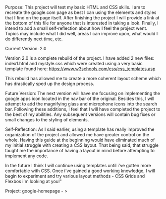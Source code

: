 Purpose: 
    This project will test my basic HTML and CSS skills. I am to recreate the google.com page as best I can using the elements and styles that I find on the page itself. After finishing the project I will provide a link at the bottom of this file for anyone that is interested in taking a look. Finally, I intend to add a small self-reflection about how I feel the project went. Topics may include what I did well, areas I can improve upon, what would I do differently next time, etc.


Current Version: 2.0

Version 2.0 is a complete rebuild of the project. I have added 2 new files: index1.html and mystyle.css which were created using a very basic template found here: https://www.w3schools.com/css/css_templates.asp

This rebuild has allowed me to create a more coherent layout scheme which has drastically sped up the design process.
 
Future Version: The next version will have me focusing on implementing the google apps icon located in the nav bar of the original. Besides this, I will attempt to add the magnifying glass and microphone icons into the search bar. 
Following these additions, I feel that I will have completed the project to the best of my abilities.
Any subsequent versions will contain bug fixes or small changes to the styling of elements.
 
 Self-Reflection:
 As I said earlier, using a template has really improved the organization of the project and allowed me have greater control on the whole. Having this guide at the beginning would have eliminated much of my initial struggle with creating a CSS layout. That being said, that struggle taught me the importance of having a layout in mind before attempting to implement any code.
 
 In the future I think I will continue using templates until i've gotten more comfortable with CSS. Once i've gained a good working knowledge, I will begin to experiment and try various layout methods - CSS Grids and Flexbos i'm looking at you!"



Project: google-homepage - >